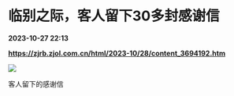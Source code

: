 # 临别之际，客人留下30多封感谢信

**2023-10-27 22:13**

**https://zjrb.zjol.com.cn/html/2023-10/28/content_3694192.htm**

![](https://zjrb.zjol.com.cn/images/2023-10/28/zjrb2023102800005v02b006.jpg)

客人留下的感谢信